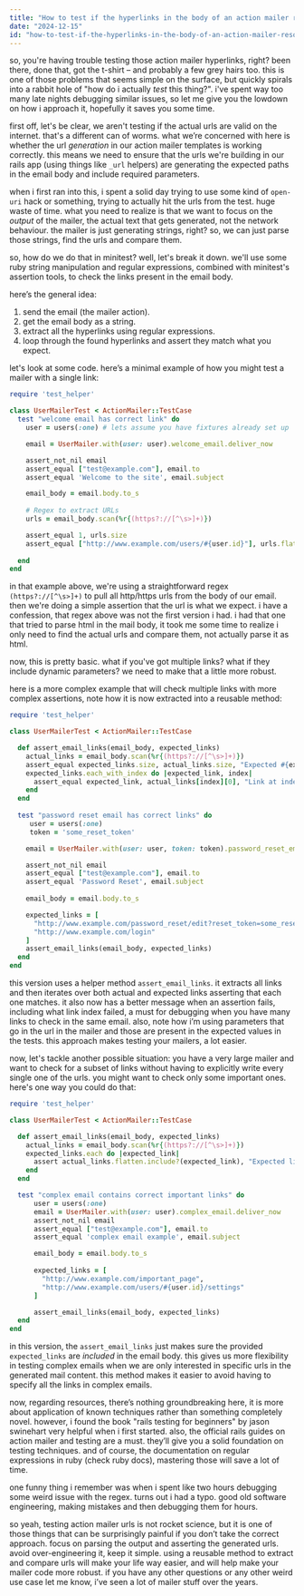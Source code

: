 ```yaml
---
title: "How to test if the hyperlinks in the body of an action mailer resolve in Rails minitest?"
date: "2024-12-15"
id: "how-to-test-if-the-hyperlinks-in-the-body-of-an-action-mailer-resolve-in-rails-minitest"
---
```


so, you're having trouble testing those action mailer hyperlinks, right? been there, done that, got the t-shirt – and probably a few grey hairs too. this is one of those problems that seems simple on the surface, but quickly spirals into a rabbit hole of "how do i actually *test* this thing?". i've spent way too many late nights debugging similar issues, so let me give you the lowdown on how i approach it, hopefully it saves you some time.

first off, let's be clear, we aren't testing if the actual urls are valid on the internet. that's a different can of worms. what we’re concerned with here is whether the url *generation* in our action mailer templates is working correctly. this means we need to ensure that the urls we're building in our rails app (using things like `_url` helpers) are generating the expected paths in the email body and include required parameters.

when i first ran into this, i spent a solid day trying to use some kind of `open-uri` hack or something, trying to actually hit the urls from the test. huge waste of time. what you need to realize is that we want to focus on the *output* of the mailer, the actual text that gets generated, not the network behaviour. the mailer is just generating strings, right? so, we can just parse those strings, find the urls and compare them.

so, how do we do that in minitest? well, let's break it down. we'll use some ruby string manipulation and regular expressions, combined with minitest's assertion tools, to check the links present in the email body.

here’s the general idea:

1.  send the email (the mailer action).
2.  get the email body as a string.
3.  extract all the hyperlinks using regular expressions.
4.  loop through the found hyperlinks and assert they match what you expect.

let's look at some code. here’s a minimal example of how you might test a mailer with a single link:

```ruby
require 'test_helper'

class UserMailerTest < ActionMailer::TestCase
  test "welcome email has correct link" do
    user = users(:one) # lets assume you have fixtures already set up

    email = UserMailer.with(user: user).welcome_email.deliver_now

    assert_not_nil email
    assert_equal ["test@example.com"], email.to
    assert_equal 'Welcome to the site', email.subject

    email_body = email.body.to_s
    
    # Regex to extract URLs
    urls = email_body.scan(%r{(https?://[^\s>]+)})

    assert_equal 1, urls.size
    assert_equal ["http://www.example.com/users/#{user.id}"], urls.flatten
    
  end
end
```

in that example above, we're using a straightforward regex `(https?://[^\s>]+)` to pull all http/https urls from the body of our email. then we're doing a simple assertion that the url is what we expect. i have a confession, that regex above was not the first version i had. i had that one that tried to parse html in the mail body, it took me some time to realize i only need to find the actual urls and compare them, not actually parse it as html.

now, this is pretty basic. what if you've got multiple links? what if they include dynamic parameters? we need to make that a little more robust.

here is a more complex example that will check multiple links with more complex assertions, note how it is now extracted into a reusable method:

```ruby
require 'test_helper'

class UserMailerTest < ActionMailer::TestCase

  def assert_email_links(email_body, expected_links)
    actual_links = email_body.scan(%r{(https?://[^\s>]+)})
    assert_equal expected_links.size, actual_links.size, "Expected #{expected_links.size} links but found #{actual_links.size}."
    expected_links.each_with_index do |expected_link, index|
      assert_equal expected_link, actual_links[index][0], "Link at index #{index} does not match."
    end
  end
  
  test "password reset email has correct links" do
     user = users(:one)
     token = 'some_reset_token'

    email = UserMailer.with(user: user, token: token).password_reset_email.deliver_now

    assert_not_nil email
    assert_equal ["test@example.com"], email.to
    assert_equal 'Password Reset', email.subject
    
    email_body = email.body.to_s

    expected_links = [
      "http://www.example.com/password_reset/edit?reset_token=some_reset_token",
      "http://www.example.com/login"
    ]
    assert_email_links(email_body, expected_links)
  end
end

```

this version uses a helper method `assert_email_links`. it extracts all links and then iterates over both actual and expected links asserting that each one matches. it also now has a better message when an assertion fails, including what link index failed, a must for debugging when you have many links to check in the same email. also, note how i’m using parameters that go in the url in the mailer and those are present in the expected values in the tests. this approach makes testing your mailers, a lot easier.

now, let's tackle another possible situation: you have a very large mailer and want to check for a subset of links without having to explicitly write every single one of the urls. you might want to check only some important ones. here's one way you could do that:

```ruby
require 'test_helper'

class UserMailerTest < ActionMailer::TestCase

  def assert_email_links(email_body, expected_links)
    actual_links = email_body.scan(%r{(https?://[^\s>]+)})
    expected_links.each do |expected_link|
      assert actual_links.flatten.include?(expected_link), "Expected link #{expected_link} not found."
    end
  end

  test "complex email contains correct important links" do
      user = users(:one)
      email = UserMailer.with(user: user).complex_email.deliver_now
      assert_not_nil email
      assert_equal ["test@example.com"], email.to
      assert_equal 'complex email example', email.subject

      email_body = email.body.to_s
  
      expected_links = [
        "http://www.example.com/important_page",
        "http://www.example.com/users/#{user.id}/settings"
      ]

      assert_email_links(email_body, expected_links)
  end
end

```

in this version, the `assert_email_links` just makes sure the provided `expected_links` are *included* in the email body. this gives us more flexibility in testing complex emails when we are only interested in specific urls in the generated mail content. this method makes it easier to avoid having to specify all the links in complex emails.

now, regarding resources, there’s nothing groundbreaking here, it is more about application of known techniques rather than something completely novel. however, i found the book "rails testing for beginners" by jason swinehart very helpful when i first started. also, the official rails guides on action mailer and testing are a must. they’ll give you a solid foundation on testing techniques. and of course, the documentation on regular expressions in ruby (check ruby docs), mastering those will save a lot of time.

one funny thing i remember was when i spent like two hours debugging some weird issue with the regex. turns out i had a typo. good old software engineering, making mistakes and then debugging them for hours.

so yeah, testing action mailer urls is not rocket science, but it is one of those things that can be surprisingly painful if you don’t take the correct approach. focus on parsing the output and asserting the generated urls. avoid over-engineering it, keep it simple. using a reusable method to extract and compare urls will make your life way easier, and will help make your mailer code more robust. if you have any other questions or any other weird use case let me know, i’ve seen a lot of mailer stuff over the years.
